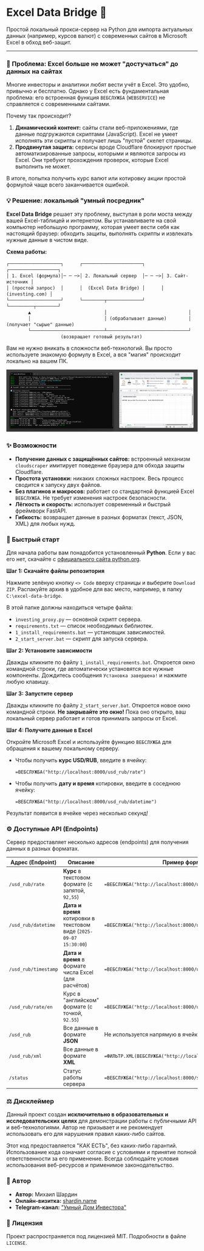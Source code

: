 # Excel Data Bridge 🌉

Простой локальный прокси-сервер на Python для импорта актуальных данных (например, курсов валют) с современных сайтов в Microsoft Excel в обход веб-защит.

---

### 🎯 Проблема: Excel больше не может "достучаться" до данных на сайтах

Многие инвесторы и аналитики любят вести учёт в Excel. Это удобно, привычно и бесплатно. Однако у Excel есть фундаментальная проблема: его встроенная функция `ВЕБСЛУЖБА` (`WEBSERVICE`) не справляется с современными сайтами.

Почему так происходит?
1.  **Динамический контент:** cайты стали веб-приложениями, где данные подгружаются скриптами (JavaScript). Excel не умеет исполнять эти скрипты и получает лишь "пустой" скелет страницы.
2.  **Продвинутая защита:** cервисы вроде Cloudflare блокируют простые автоматизированные запросы, которыми и являются запросы из Excel. Они требуют прохождения проверок, которые Excel выполнить не может.

В итоге, попытка получить курс валют или котировку акции простой формулой чаще всего заканчивается ошибкой.

### 💡 Решение: локальный "умный посредник"

**Excel Data Bridge** решает эту проблему, выступая в роли моста между вашей Excel-таблицей и интернетом. Вы устанавливаете на свой компьютер небольшую программу, которая умеет вести себя как настоящий браузер: обходить защиты, выполнять скрипты и извлекать нужные данные в чистом виде.

**Схема работы:**

```
┌───────────────────┐      ┌──────────────────────┐      ┌──────────────────┐
│ 1. Excel (формула)│─ ─ ─>│ 2. Локальный сервер  │─ ─ ─>│ 3. Сайт-источник │
│ (простой запрос)  │      │  (Excel Data Bridge) │      │  (investing.com) │
└───────────────────┘      └────────┬─────────────┘      └─────────┬────────┘
        ▲                           │                              │
        │                           │ (обрабатывает данные)        │ (получает "сырые" данные)
        └───────────────────────────┴──────────────────────────────┘
                    (возвращает готовый результат)
```

Вам не нужно вникать в сложности веб-технологий. Вы просто используете знакомую формулу в Excel, а вся "магия" происходит локально на вашем ПК.

![](https://github.com/empenoso/excel-data-bridge/blob/main/Screenshot.png)

### ✨ Возможности

*   **Получение данных с защищённых сайтов:** встроенный механизм `cloudscraper` имитирует поведение браузера для обхода защиты Cloudflare.
*   **Простота установки:** никаких сложных настроек. Весь процесс сводится к запуску двух файлов.
*   **Без плагинов и макросов:** работает со стандартной функцией Excel `ВЕБСЛУЖБА`. Не требует изменения настроек безопасности.
*   **Лёгкость и скорость:** использует современный и быстрый фреймворк FastAPI.
*   **Гибкость:** возвращает данные в разных форматах (текст, JSON, XML) для любых нужд.

### 🚀 Быстрый старт

Для начала работы вам понадобится установленный **Python**. Если у вас его нет, скачайте с [официального сайта python.org](https://www.python.org/downloads/).

**Шаг 1: Скачайте файлы репозитория**

Нажмите зелёную кнопку `<> Code` вверху страницы и выберите `Download ZIP`. Распакуйте архив в удобное для вас место, например, в папку `C:\excel-data-bridge`.

В этой папке должны находиться четыре файла:
*   `investing_proxy.py` — основной скрипт сервера.
*   `requirements.txt` — список необходимых библиотек.
*   `1_install_requirements.bat` — установщик зависимостей.
*   `2_start_server.bat` — скрипт для запуска сервера.

**Шаг 2: Установите зависимости**

Дважды кликните по файлу `1_install_requirements.bat`. Откроется окно командной строки, где автоматически установятся все нужные компоненты. Дождитесь сообщения `Установка завершена!` и нажмите любую клавишу.

**Шаг 3: Запустите сервер**

Дважды кликните по файлу `2_start_server.bat`. Откроется новое окно командной строки. **Не закрывайте это окно!** Пока оно открыто, ваш локальный сервер работает и готов принимать запросы от Excel.

**Шаг 4: Получите данные в Excel**

Откройте Microsoft Excel и используйте функцию `ВЕБСЛУЖБА` для обращения к вашему локальному серверу.

*   Чтобы получить **курс USD/RUB**, введите в ячейку:
    ```excel
    =ВЕБСЛУЖБА("http://localhost:8000/usd_rub/rate")
    ```
*   Чтобы получить **дату и время** котировки, введите в соседнюю ячейку:
    ```excel
    =ВЕБСЛУЖБА("http://localhost:8000/usd_rub/datetime")
    ```

Результат появится в ячейке через несколько секунд!

### ⚙️ Доступные API (Endpoints)

Сервер предоставляет несколько адресов (endpoints) для получения данных в разных форматах.

| Адрес (Endpoint)                                | Описание                                                              | Пример формулы в Excel                                             |
| ----------------------------------------------- | --------------------------------------------------------------------- | ------------------------------------------------------------------ |
| `/usd_rub/rate`                                 | **Курс** в текстовом формате (с запятой, `92,55`)                     | `=ВЕБСЛУЖБА("http://localhost:8000/usd_rub/rate")`                  |
| `/usd_rub/datetime`                             | **Дата и время** котировки в текстовом виде (`2025-09-07 15:30:00`)   | `=ВЕБСЛУЖБА("http://localhost:8000/usd_rub/datetime")`              |
| `/usd_rub/timestamp`                            | **Дата и время** в формате числа Excel (для расчётов)                 | `=ВЕБСЛУЖБА("http://localhost:8000/usd_rub/timestamp")`             |
| `/usd_rub/rate/en`                              | Курс в "английском" формате (с точкой, `92.55`)                       | `=ВЕБСЛУЖБА("http://localhost:8000/usd_rub/rate/en")`               |
| `/usd_rub`                                      | Все данные в формате **JSON**                                         | Не используется напрямую в ячейке.                                 |
| `/usd_rub/xml`                                  | Все данные в формате **XML**                                          | `=ФИЛЬТР.XML(ВЕБСЛУЖБА("http://localhost:8000/usd_rub/xml");"//rate")` |
| `/status`                                       | Статус работы сервера                                                 | `=ВЕБСЛУЖБА("http://localhost:8000/status")`                       |

### ⚖️ Дисклеймер

Данный проект создан **исключительно в образовательных и исследовательских целях** для демонстрации работы с публичными API и веб-технологиями. Автор не призывает и не рекомендует использовать его для нарушения правил каких-либо сайтов.

Этот код предоставляется "КАК ЕСТЬ", без каких-либо гарантий. Использование кода означает согласие с условиями и принятие полной ответственности за его применение. Всегда соблюдайте условия использования веб-ресурсов и применимое законодательство.

### 👤 Автор

*   **Автор:** Михаил Шардин
*   **Онлайн-визитка:** [shardin.name](https://shardin.name/?utm_source=github)
*   **Telegram-канал:** ["Умный Дом Инвестора"](https://t.me/+asaEcPax8o41MjQy)

### 📜 Лицензия

Проект распространяется под лицензией MIT. Подробности в файле `LICENSE`.
